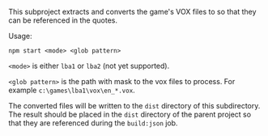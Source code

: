 This subproject extracts and converts the game's VOX files to so that they can be referenced in the quotes.

Usage:

```
npm start <mode> <glob pattern>
```

`<mode>` is either `lba1` or `lba2` (not yet supported).

`<glob pattern>` is the path with mask to the vox files to process. For example `c:\games\lba1\vox\en_*.vox`.

The converted files will be written to the `dist` directory of this subdirectory.
The result should be placed in the `dist` directory of the parent project so that they are referenced during the `build:json` job.
